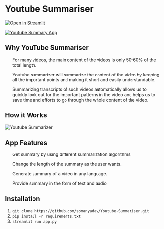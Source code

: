 # Youtube Summariser

[![Open in Streamlit](https://static.streamlit.io/badges/streamlit_badge_black_white.svg)](https://share.streamlit.io/somanyadav/youtube-summariser/main/app.py)

[![Youtube Summary App](https://github.com/somanyadav/Youtube-Summariser/blob/main/play.gif)](https://thumbs.gfycat.com/BeautifulTepidGermanwirehairedpointer-mobile.mp4)

## Why YouTube Summariser

<ul>For many videos, the main content of the videos is only 50-60% of the total length.</ul>

<ul>Youtube summarizer will summarize the content of the video by keeping all the important points and making it short and easily understandable.</ul>

<ul>Summarizing transcripts of such videos automatically allows us to quickly look out for the important patterns in the video and helps us to save time and efforts to go through the whole content of the video.</ul>

## How it Works

![Youtube Summarizer](https://github.com/somanyadav/Youtube-Summariser/blob/main/structure.JPG)


## App Features

<ol>Get summary by using different summarization algorithms.</ol>

<ol>Change the length of the summary as the user wants.</ol>

<ol>Generate summary of a video in any language.</ol>

<ol>Provide summary in the form of text and audio</ol>

## Installation

1. ```git clone https://github.com/somanyadav/Youtube-Summariser.git```
2. ```pip install -r requirements.txt```
3. ```streamlit run app.py```
